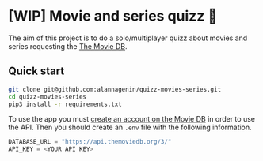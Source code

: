 # [WIP] Movie and series quizz :movie_camera:

The aim of this project is to do a solo/multiplayer quizz about movies and series requesting the [The Movie DB](https://www.themoviedb.org/).

## Quick start

```bash
git clone git@github.com:alannagenin/quizz-movies-series.git
cd quizz-movies-series
pip3 install -r requirements.txt
```

To use the app you must [create an account on the Movie DB](https://www.themoviedb.org/documentation/api) in order to use the API. Then you should create an `.env` file with the following information.

```python
DATABASE_URL = "https://api.themoviedb.org/3/"
API_KEY = <YOUR API KEY>
```